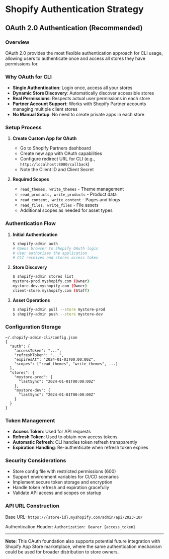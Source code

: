 # Shopify Authentication Strategy

## OAuth 2.0 Authentication (Recommended)

### Overview

OAuth 2.0 provides the most flexible authentication approach for CLI usage, allowing users to authenticate once and access all stores they have permissions for.

### Why OAuth for CLI

- **Single Authentication**: Login once, access all your stores
- **Dynamic Store Discovery**: Automatically discover accessible stores
- **Real Permissions**: Respects actual user permissions in each store
- **Partner Account Support**: Works with Shopify Partner accounts managing multiple client stores
- **No Manual Setup**: No need to create private apps in each store

### Setup Process

1. **Create Custom App for OAuth**
   - Go to Shopify Partners dashboard
   - Create new app with OAuth capabilities
   - Configure redirect URL for CLI (e.g., `http://localhost:8080/callback`)
   - Note the Client ID and Client Secret

2. **Required Scopes**
   - `read_themes, write_themes` - Theme management
   - `read_products, write_products` - Product data
   - `read_content, write_content` - Pages and blogs
   - `read_files, write_files` - File assets
   - Additional scopes as needed for asset types

### Authentication Flow

1. **Initial Authentication**
   ```bash
   $ shopify-admin auth
   # Opens browser to Shopify OAuth login
   # User authorizes the application
   # CLI receives and stores access token
   ```

2. **Store Discovery**
   ```bash
   $ shopify-admin stores list
   mystore-prod.myshopify.com (Owner)
   mystore-dev.myshopify.com (Owner)
   client-store.myshopify.com (Staff)
   ```

3. **Asset Operations**
   ```bash
   $ shopify-admin pull --store mystore-prod
   $ shopify-admin push --store mystore-dev
   ```

### Configuration Storage

```
~/.shopify-admin-cli/config.json
{
  "auth": {
    "accessToken": "...",
    "refreshToken": "...",
    "expiresAt": "2024-01-01T00:00:00Z",
    "scopes": ["read_themes", "write_themes", ...]
  },
  "stores": {
    "mystore-prod": {
      "lastSync": "2024-01-01T00:00:00Z"
    },
    "mystore-dev": {
      "lastSync": "2024-01-01T00:00:00Z"
    }
  }
}
```

### Token Management

- **Access Token**: Used for API requests
- **Refresh Token**: Used to obtain new access tokens
- **Automatic Refresh**: CLI handles token refresh transparently
- **Expiration Handling**: Re-authenticate when refresh token expires

### Security Considerations

- Store config file with restricted permissions (600)
- Support environment variables for CI/CD scenarios
- Implement secure token storage and encryption
- Handle token refresh and expiration gracefully
- Validate API access and scopes on startup

### API URL Construction

Base URL: `https://{store-id}.myshopify.com/admin/api/2023-10/`

Authentication Header: `Authorization: Bearer {access_token}`

---

**Note**: This OAuth foundation also supports potential future integration with Shopify App Store marketplace, where the same authentication mechanism could be used for broader distribution to store owners.
